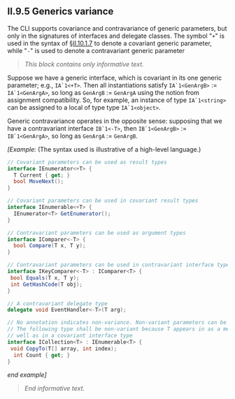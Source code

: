 ## II.9.5 Generics variance

The CLI supports covariance and contravariance of generic parameters, but only in the signatures of interfaces and delegate classes. The symbol "`+`" is used in the syntax of §[II.10.1.7](ii.10.1.7-generic-parameters-genpars.md) to denote a covariant generic parameter, while "`-`" is used to denote a contravariant generic parameter

> _This block contains only informative text._

Suppose we have a generic interface, which is covariant in its one generic parameter; e.g., ``IA`1<+T>``. Then all instantiations satisfy ``IA`1<GenArgB>`` := ``IA`1<GenArgA>``, so long as ``GenArgB`` := ``GenArgA`` using the notion from assignment compatibility. So, for example, an instance of type ``IA`1<string>`` can be assigned to a local of type type ``IA`1<object>``.

Generic contravariance operates in the opposite sense: supposing that we have a contravariant interface ``IB`1<-T>``, then ``IB`1<GenArgB>`` := ``IB`1<GenArgA>``, so long as ``GenArgA`` := ``GenArgB``. 

_[Example:_ (The syntax used is illustrative of a high-level language.)

 ```csharp
 // Covariant parameters can be used as result types
 interface IEnumerator<+T> {
   T Current { get; }
   bool MoveNext();
 }

 // Covariant parameters can be used in covariant result types
 interface IEnumerable<+T> {
   IEnumerator<T> GetEnumerator();
 }

 // Contravariant parameters can be used as argument types
 interface IComparer<-T> {
   bool Compare(T x, T y);
 }

 // Contravariant parameters can be used in contravariant interface types
 interface IKeyComparer<-T> : IComparer<T> {
  bool Equals(T x, T y);
  int GetHashCode(T obj);
 }

 // A contravariant delegate type
 delegate void EventHandler<-T>(T arg);

 // No annotation indicates non-variance. Non-variant parameters can be used anywhere.
 // The following type shall be non-variant because T appears in as a method argument as
 // well as in a covariant interface type
 interface ICollection<T> : IEnumerable<T> {
  void CopyTo(T[] array, int index);
   int Count { get; }
 }
 ```

_end example]_

> _End informative text._

